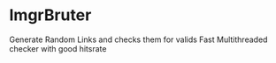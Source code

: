 # ImgrBruter
Generate Random Links and checks them for valids
Fast Multithreaded checker with good hitsrate
